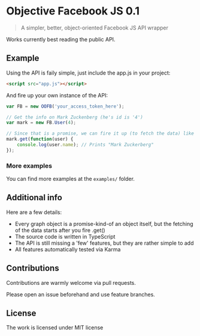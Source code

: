 # Objective Facebook JS 0.1
> A simpler, better, object-oriented Facebook JS API wrapper

Works currently best reading the public API.

## Example
Using the API is faily simple, just include the app.js in your project:
```html
<script src="app.js"></script>
```

And fire up your own instance of the API:
```javascript
var FB = new OOFB('your_access_token_here');

// Get the info on Mark Zuckenberg (he's id is '4')
var mark = new FB.User(4);

// Since that is a promise, we can fire it up (to fetch the data) like this:
mark.get(function(user) {
    console.log(user.name); // Prints "Mark Zuckerberg"
});

```

### More examples

You can find more examples at the `examples/` folder.

## Additional info

Here are a few details:
- Every graph object is a promise-kind-of an object itself, but the fetching of
  the data starts after you fire .get()
- The source code is written in TypeScript
- The API is still missing a 'few' features, but they are rather simple to add
- All features automatically tested via Karma

## Contributions
Contributions are warmly welcome via pull requests.

Please open an issue beforehand and use feature branches.

## License
The work is licensed under MIT license